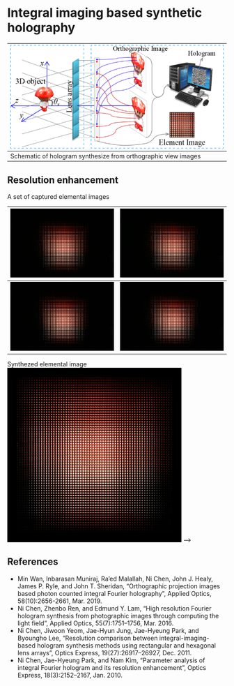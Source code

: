 # Integral imaging based synthetic holography

| ![ii_ortho_holo](notebook/img/ii_ortho_holo.png)             |
| ------------------------------------------------------------ |
| Schematic of hologram synthesize from orthographic view images |



## Resolution enhancement



A set of captured elemental images

| ![eleImg_11](notebook/img/eleImg_11.JPG) | ![eleImg_12](notebook/img/eleImg_12.JPG) |
| ---------------------------------------: | :--------------------------------------- |
| ![eleImg_21](notebook/img/eleImg_21.JPG) | ![eleImg_22](notebook/img/eleImg_22.JPG) |



Synthezed elemental image
<img src="./code/data/girl/eleImg_syn.jpg" alt="" width="400"/> -->





## References

- Min Wan, Inbarasan Muniraj, Ra’ed Malallah, Ni Chen, John J. Healy, James P. Ryle, and John T. Sheridan, “Orthographic projection images based photon counted integral Fourier holography”, Applied Optics, 58(10):2656-2661, Mar. 2019. 
- Ni Chen, Zhenbo Ren, and Edmund Y. Lam, “High resolution Fourier hologram synthesis from photographic images through computing the light field”, Applied Optics, 55(7):1751–1756, Mar. 2016. 
- Ni Chen, Jiwoon Yeom, Jae-Hyun Jung, Jae-Hyeung Park, and Byoungho Lee, “Resolution comparison between integral-imaging-based hologram synthesis methods using rectangular and hexagonal lens arrays”, Optics Express, 19(27):26917–26927, Dec. 2011.
- Ni Chen, Jae-Hyeung Park, and Nam Kim, “Parameter analysis of integral Fourier hologram and its resolution enhancement”, Optics Express, 18(3):2152–2167, Jan. 2010. 
